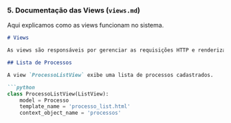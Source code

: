 
### 5. **Documentação das Views (`views.md`)**

Aqui explicamos como as views funcionam no sistema.

```markdown
# Views

As views são responsáveis por gerenciar as requisições HTTP e renderizar as páginas do sistema. Abaixo está a documentação das principais views.

## Lista de Processos

A view `ProcessoListView` exibe uma lista de processos cadastrados.

```python
class ProcessoListView(ListView):
    model = Processo
    template_name = 'processo_list.html'
    context_object_name = 'processos'
